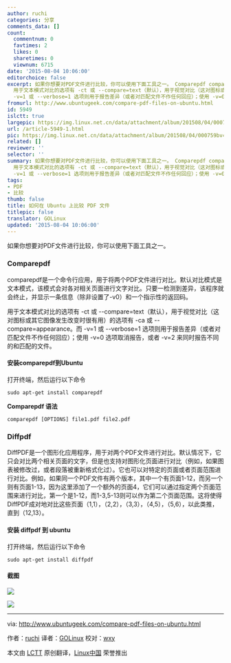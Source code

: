 ```yaml
---
author: ruchi
categories: 分享
comments_data: []
count:
  commentnum: 0
  favtimes: 2
  likes: 0
  sharetimes: 0
  viewnum: 6715
date: '2015-08-04 10:06:00'
editorchoice: false
excerpt: 如果你想要对PDF文件进行比较，你可以使用下面工具之一。 Comparepdf comparepdf是一个命令行应用，用于将两个PDF文件进行对比。默认对比模式是文本模式，该模式会对各对相关页面进行文字对比。只要一检测到差异，该程序就会终止，并显示一条信息（除非设置了-v0）和一个指示性的返回码。
  用于文本模式对比的选项有 -ct 或 --compare=text（默认），用于视觉对比（这对图标或其它图像发生改变时很有用）的选项有 -ca 或 --compare=appearance。而
  -v=1 或 --verbose=1 选项则用于报告差异（或者对匹配文件不作任何回应）；使用 -v=0 选项
fromurl: http://www.ubuntugeek.com/compare-pdf-files-on-ubuntu.html
id: 5949
islctt: true
largepic: https://img.linux.net.cn/data/attachment/album/201508/04/000759bv4hnmjnpckaaghj.png
url: /article-5949-1.html
pic: https://img.linux.net.cn/data/attachment/album/201508/04/000759bv4hnmjnpckaaghj.png.thumb.jpg
related: []
reviewer: ''
selector: ''
summary: 如果你想要对PDF文件进行比较，你可以使用下面工具之一。 Comparepdf comparepdf是一个命令行应用，用于将两个PDF文件进行对比。默认对比模式是文本模式，该模式会对各对相关页面进行文字对比。只要一检测到差异，该程序就会终止，并显示一条信息（除非设置了-v0）和一个指示性的返回码。
  用于文本模式对比的选项有 -ct 或 --compare=text（默认），用于视觉对比（这对图标或其它图像发生改变时很有用）的选项有 -ca 或 --compare=appearance。而
  -v=1 或 --verbose=1 选项则用于报告差异（或者对匹配文件不作任何回应）；使用 -v=0 选项
tags:
- PDF
- 比较
thumb: false
title: 如何在 Ubuntu 上比较 PDF 文件
titlepic: false
translator: GOLinux
updated: '2015-08-04 10:06:00'
---
```


如果你想要对PDF文件进行比较，你可以使用下面工具之一。


### Comparepdf


comparepdf是一个命令行应用，用于将两个PDF文件进行对比。默认对比模式是文本模式，该模式会对各对相关页面进行文字对比。只要一检测到差异，该程序就会终止，并显示一条信息（除非设置了-v0）和一个指示性的返回码。


用于文本模式对比的选项有 -ct 或 --compare=text（默认），用于视觉对比（这对图标或其它图像发生改变时很有用）的选项有 -ca 或 --compare=appearance。而 -v=1 或 --verbose=1 选项则用于报告差异（或者对匹配文件不作任何回应）；使用 -v=0 选项取消报告，或者 -v=2 来同时报告不同的和匹配的文件。


#### 安装comparepdf到Ubuntu


打开终端，然后运行以下命令



```
sudo apt-get install comparepdf

```

**Comparepdf 语法**



```
comparepdf [OPTIONS] file1.pdf file2.pdf

```

### Diffpdf


DiffPDF是一个图形化应用程序，用于对两个PDF文件进行对比。默认情况下，它只会对比两个相关页面的文字，但是也支持对图形化页面进行对比（例如，如果图表被修改过，或者段落被重新格式化过）。它也可以对特定的页面或者页面范围进行对比。例如，如果同一个PDF文件有两个版本，其中一个有页面1-12，而另一个则有页面1-13，因为这里添加了一个额外的页面4，它们可以通过指定两个页面范围来进行对比，第一个是1-12，而1-3,5-13则可以作为第二个页面范围。这将使得DiffPDF成对地对比这些页面（1,1），（2,2），（3,3），（4,5），（5,6），以此类推，直到（12,13）。


#### 安装 diffpdf 到 ubuntu


打开终端，然后运行以下命令



```
sudo apt-get install diffpdf

```

#### 截图


![](/data/attachment/album/201508/04/000759bv4hnmjnpckaaghj.png)


![](/data/attachment/album/201508/04/000759r38frrk3wqqbk844.png)




---


via: <http://www.ubuntugeek.com/compare-pdf-files-on-ubuntu.html>


作者：[ruchi](http://www.ubuntugeek.com/author/ubuntufix) 译者：[GOLinux](https://github.com/GOLinux) 校对：[wxy](https://github.com/wxy)


本文由 [LCTT](https://github.com/LCTT/TranslateProject) 原创翻译，[Linux中国](https://linux.cn/) 荣誉推出